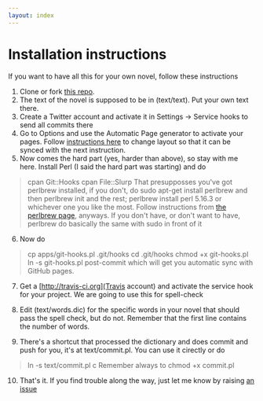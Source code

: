 ```yaml
---
layout: index
---
```


Installation instructions
==============

If you want to have all this for your own novel, follow these instructions

1. Clone or fork [this repo](http://github.com/JJ/hoborg).
2. The text of the novel is supposed to be in (text/text). Put your own text there.
3. Create a Twitter account and activate it in Settings -> Service
hooks to send all commits there
4. Go to Options and use the Automatic Page generator to activate your
pages. Follow [instructions
here](http://stackoverflow.com/questions/15214762/how-can-i-sync-documentation-with-github-pages)
to change layout so that it can be synced with the next instruction.
5. Now comes the hard part (yes, harder than above), so stay with me here. Install Perl (I said
the hard part was starting)  and do 
> cpan Git::Hooks
> cpan File::Slurp
That presupposses you've got perlbrew installed, if you don't, do sudo apt-get install perlbrew and then perlbrew init and the rest; perlbrew install perl 5.16.3 or whichever one you like the most. Follow instructions from [the perlbrew page](http://perbrew.pl), anyways. 
If you don't have, or don't want to have, perlbrew do basically the same with sudo in front of it

6. Now do
> cp apps/git-hooks.pl .git/hooks
> cd .git/hooks
> chmod +x git-hooks.pl
> ln -s git-hooks.pl post-commit
which will get you automatic sync with GitHub pages. 


7. Get a [http://travis-ci.org](Travis account) and activate the
service hook for your project. We are going to use this for
spell-check

8. Edit (text/words.dic) for the specific words in your novel that
should pass the spell check, but do not. Remember that the first line
contains the number of words.

9. There's a shortcut that processed the dictionary and does commit
and push for you, it's at text/commit.pl. You can use it cirectly or
do
> ln -s text/commit.pl c 
Remember always to chmod +x commit.pl

10. That's it. If you find trouble along the way, just let me know by raising  [an issue](https://github.com/JJ/hoborg/issues)